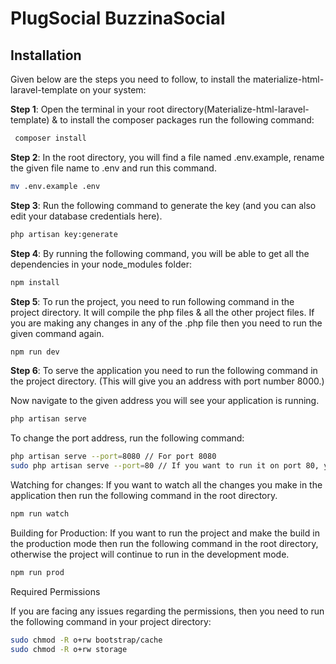 # PlugSocial BuzzinaSocial

## Installation

Given below are the steps you need to follow, to install the materialize-html-laravel-template on your system:

**Step 1**: Open the terminal in your root directory(Materialize-html-laravel-template) & to install the composer packages run the following command:

```bash
 composer install
```

**Step 2**: In the root directory, you will find a file named .env.example, rename the given file name to .env and run this command.
```bash
mv .env.example .env
```

**Step 3**: Run the following command to generate the key (and you can also edit your database credentials here).
```bash
php artisan key:generate
```

**Step 4**: By running the following command, you will be able to get all the dependencies in your node_modules folder:
```bash
npm install
```

**Step 5**: To run the project, you need to run following command in the project directory. It will compile the php files & all the other project files. If you are making any changes in any of the .php file then you need to run the given command again.
```bash
npm run dev
```

**Step 6**: To serve the application you need to run the following command in the project directory. (This will give you an address with port number 8000.)

Now navigate to the given address you will see your application is running.
```bash
php artisan serve
```

To change the port address, run the following command:
```bash
php artisan serve --port=8080 // For port 8080
sudo php artisan serve --port=80 // If you want to run it on port 80, you probably need to sudo.
```

Watching for changes: If you want to watch all the changes you make in the application then run the following command in the root directory.
```bash
npm run watch
```

Building for Production: If you want to run the project and make the build in the production mode then run the following command in the root directory, otherwise the project will continue to run in the development mode.
```bash
npm run prod
```
Required Permissions

If you are facing any issues regarding the permissions, then you need to run the following command in your project directory:
```bash
sudo chmod -R o+rw bootstrap/cache
sudo chmod -R o+rw storage
```


